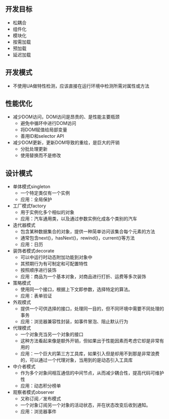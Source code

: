 
## 开发目标

- 松耦合
- 组件化
- 模块化
- 按需加载
- 预加载
- 延迟加载

## 开发模式

- 不使用UA做特性检测，应该直接在运行环境中检测所需对属性或方法

## 性能优化

- 减少DOM访问，DOM访问是昂贵的、是性能主要瓶颈
    - 避免中循环中进行DOM访问
    - 将DOM赋值给局部变量
    - 善用ID和selector API
- 减少DOM更新，更新DOM导致的重绘，是巨大的开销
    - 分批处理更新
    - 使用替换而不是修改

## 设计模式

- 单体模式singleton
    - 一个特定类仅有一个实例
    - 应用：全局保护
- 工厂模式factory
    - 用于实例化多个相似的对象
    - 应用：汽车通用类，以及通过参数实例化成各个类别的汽车
- 迭代器模式
    - 包含某种数据集合的对象，提供一种简单访问该集合每个元素的方法
    - 通常包含next()，hasNext()，rewind()，current()等方法
    - 应用：日历
- 装饰者模式decorate
    - 可以中运行时动态附加功能到对象中
    - 其预期行为有可制定和可配置特性
    - 按照顺序进行装饰
    - 应用：商品为一个基本对象，对商品进行打折、运费等多次装饰
- 策略模式
    - 使用同一个接口，根据上下文即参数，选择特定的算法。
    - 应用：表单验证
- 外观模式
    - 提供一个可供选择的接口，处理同一目的，但不同环境中需要不同处理的事务
    - 应用：浏览器兼容性封装，如事件冒泡、阻止默认行为
- 代理模式
    - 一个对象充当另一个对象的接口
    - 这种方法看起来像是额外开销，但如果出于性能因素而考虑它却是非常有用的
    - 应用：一个巨大的第三方工具库，如果引入但是却用不到那是非常浪费的，可以通过一个代理对象，当用到的是动态引入工具库
- 中介者模式
    - 作为多个对象间相互通信的中间节点，从而减少耦合性，提高代码可维护性
    - 应用：动态积分榜单
- 观察者模式observer
    - 又称订阅／发布模式
    - 一个对象订阅另一个对象的活动状态，并在状态改变后收到通知。
    - 应用：浏览器事件